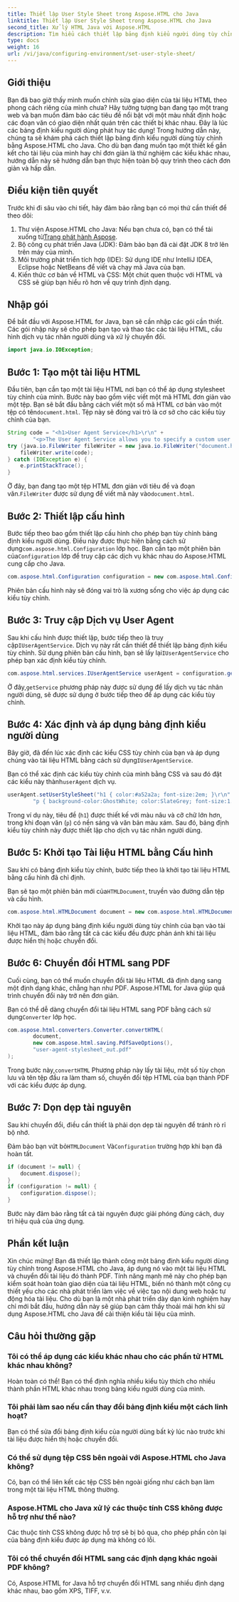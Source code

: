 ```yaml
---
title: Thiết lập User Style Sheet trong Aspose.HTML cho Java
linktitle: Thiết lập User Style Sheet trong Aspose.HTML cho Java
second_title: Xử lý HTML Java với Aspose.HTML
description: Tìm hiểu cách thiết lập bảng định kiểu người dùng tùy chỉnh trong Aspose.HTML cho Java, cải thiện kiểu dáng tài liệu và chuyển đổi HTML sang PDF một cách dễ dàng.
type: docs
weight: 16
url: /vi/java/configuring-environment/set-user-style-sheet/
---
```

## Giới thiệu
Bạn đã bao giờ thấy mình muốn chỉnh sửa giao diện của tài liệu HTML theo phong cách riêng của mình chưa? Hãy tưởng tượng bạn đang tạo một trang web và bạn muốn đảm bảo các tiêu đề nổi bật với một màu nhất định hoặc các đoạn văn có giao diện nhất quán trên các thiết bị khác nhau. Đây là lúc các bảng định kiểu người dùng phát huy tác dụng! Trong hướng dẫn này, chúng ta sẽ khám phá cách thiết lập bảng định kiểu người dùng tùy chỉnh bằng Aspose.HTML cho Java. Cho dù bạn đang muốn tạo một thiết kế gắn kết cho tài liệu của mình hay chỉ đơn giản là thử nghiệm các kiểu khác nhau, hướng dẫn này sẽ hướng dẫn bạn thực hiện toàn bộ quy trình theo cách đơn giản và hấp dẫn.
## Điều kiện tiên quyết
Trước khi đi sâu vào chi tiết, hãy đảm bảo rằng bạn có mọi thứ cần thiết để theo dõi:
1.  Thư viện Aspose.HTML cho Java: Nếu bạn chưa có, bạn có thể tải xuống từ[Trang phát hành Aspose](https://releases.aspose.com/html/java/).
2. Bộ công cụ phát triển Java (JDK): Đảm bảo bạn đã cài đặt JDK 8 trở lên trên máy của mình.
3. Môi trường phát triển tích hợp (IDE): Sử dụng IDE như IntelliJ IDEA, Eclipse hoặc NetBeans để viết và chạy mã Java của bạn.
4. Kiến thức cơ bản về HTML và CSS: Một chút quen thuộc với HTML và CSS sẽ giúp bạn hiểu rõ hơn về quy trình định dạng.

## Nhập gói
Để bắt đầu với Aspose.HTML for Java, bạn sẽ cần nhập các gói cần thiết. Các gói nhập này sẽ cho phép bạn tạo và thao tác các tài liệu HTML, cấu hình dịch vụ tác nhân người dùng và xử lý chuyển đổi.
```java
import java.io.IOException;
```
## Bước 1: Tạo một tài liệu HTML
Đầu tiên, bạn cần tạo một tài liệu HTML nơi bạn có thể áp dụng stylesheet tùy chỉnh của mình. Bước này bao gồm việc viết một mã HTML đơn giản vào một tệp.
 Bạn sẽ bắt đầu bằng cách viết một số mã HTML cơ bản vào một tệp có tên`document.html`. Tệp này sẽ đóng vai trò là cơ sở cho các kiểu tùy chỉnh của bạn.
```java
String code = "<h1>User Agent Service</h1>\r\n" +
        "<p>The User Agent Service allows you to specify a custom user stylesheet, a primary character set for the document, language, and fonts settings.</p>\r\n";
try (java.io.FileWriter fileWriter = new java.io.FileWriter("document.html")) {
    fileWriter.write(code);
} catch (IOException e) {
    e.printStackTrace();
}
```
 Ở đây, bạn đang tạo một tệp HTML đơn giản với tiêu đề và đoạn văn.`FileWriter` được sử dụng để viết mã này vào`document.html`.
## Bước 2: Thiết lập cấu hình
Bước tiếp theo bao gồm thiết lập cấu hình cho phép bạn tùy chỉnh bảng định kiểu người dùng. Điều này được thực hiện bằng cách sử dụng`com.aspose.html.Configuration` lớp học.
 Bạn cần tạo một phiên bản của`Configuration` lớp để truy cập các dịch vụ khác nhau do Aspose.HTML cung cấp cho Java.
```java
com.aspose.html.Configuration configuration = new com.aspose.html.Configuration();
```
Phiên bản cấu hình này sẽ đóng vai trò là xương sống cho việc áp dụng các kiểu tùy chỉnh.
## Bước 3: Truy cập Dịch vụ User Agent
 Sau khi cấu hình được thiết lập, bước tiếp theo là truy cập`IUserAgentService`. Dịch vụ này rất cần thiết để thiết lập bảng định kiểu tùy chỉnh.
 Sử dụng phiên bản cấu hình, bạn sẽ lấy lại`IUserAgentService` cho phép bạn xác định kiểu tùy chỉnh.
```java
com.aspose.html.services.IUserAgentService userAgent = configuration.getService(com.aspose.html.services.IUserAgentService.class);
```
 Ở đây,`getService` phương pháp này được sử dụng để lấy dịch vụ tác nhân người dùng, sẽ được sử dụng ở bước tiếp theo để áp dụng các kiểu tùy chỉnh.
## Bước 4: Xác định và áp dụng bảng định kiểu người dùng
 Bây giờ, đã đến lúc xác định các kiểu CSS tùy chỉnh của bạn và áp dụng chúng vào tài liệu HTML bằng cách sử dụng`IUserAgentService`.

Bạn có thể xác định các kiểu tùy chỉnh của mình bằng CSS và sau đó đặt các kiểu này thành`userAgent` dịch vụ.
```java
userAgent.setUserStyleSheet("h1 { color:#a52a2a; font-size:2em; }\r\n" +
        "p { background-color:GhostWhite; color:SlateGrey; font-size:1.2em; }\r\n");
```
Trong ví dụ này, tiêu đề (`h1`) được thiết kế với màu nâu và cỡ chữ lớn hơn, trong khi đoạn văn (`p`) có nền sáng và văn bản màu xám. Sau đó, bảng định kiểu tùy chỉnh này được thiết lập cho dịch vụ tác nhân người dùng.
## Bước 5: Khởi tạo Tài liệu HTML bằng Cấu hình
Sau khi có bảng định kiểu tùy chỉnh, bước tiếp theo là khởi tạo tài liệu HTML bằng cấu hình đã chỉ định.

 Bạn sẽ tạo một phiên bản mới của`HTMLDocument`, truyền vào đường dẫn tệp và cấu hình.
```java
com.aspose.html.HTMLDocument document = new com.aspose.html.HTMLDocument("document.html", configuration);
```
Khởi tạo này áp dụng bảng định kiểu người dùng tùy chỉnh của bạn vào tài liệu HTML, đảm bảo rằng tất cả các kiểu đều được phản ánh khi tài liệu được hiển thị hoặc chuyển đổi.
## Bước 6: Chuyển đổi HTML sang PDF
Cuối cùng, bạn có thể muốn chuyển đổi tài liệu HTML đã định dạng sang một định dạng khác, chẳng hạn như PDF. Aspose.HTML for Java giúp quá trình chuyển đổi này trở nên đơn giản.

Bạn có thể dễ dàng chuyển đổi tài liệu HTML sang PDF bằng cách sử dụng`Converter` lớp học.
```java
com.aspose.html.converters.Converter.convertHTML(
        document,
        new com.aspose.html.saving.PdfSaveOptions(),
        "user-agent-stylesheet_out.pdf"
);
```
 Trong bước này,`convertHTML` Phương pháp này lấy tài liệu, một số tùy chọn lưu và tên tệp đầu ra làm tham số, chuyển đổi tệp HTML của bạn thành PDF với các kiểu được áp dụng.
## Bước 7: Dọn dẹp tài nguyên
Sau khi chuyển đổi, điều cần thiết là phải dọn dẹp tài nguyên để tránh rò rỉ bộ nhớ.

 Đảm bảo bạn vứt bỏ`HTMLDocument` Và`Configuration` trường hợp khi bạn đã hoàn tất.
```java
if (document != null) {
    document.dispose();
}
if (configuration != null) {
    configuration.dispose();
}
```
Bước này đảm bảo rằng tất cả tài nguyên được giải phóng đúng cách, duy trì hiệu quả của ứng dụng.

## Phần kết luận
Xin chúc mừng! Bạn đã thiết lập thành công một bảng định kiểu người dùng tùy chỉnh trong Aspose.HTML cho Java, áp dụng nó vào một tài liệu HTML và chuyển đổi tài liệu đó thành PDF. Tính năng mạnh mẽ này cho phép bạn kiểm soát hoàn toàn giao diện của tài liệu HTML, biến nó thành một công cụ thiết yếu cho các nhà phát triển làm việc về việc tạo nội dung web hoặc tự động hóa tài liệu. Cho dù bạn là một nhà phát triển dày dạn kinh nghiệm hay chỉ mới bắt đầu, hướng dẫn này sẽ giúp bạn cảm thấy thoải mái hơn khi sử dụng Aspose.HTML cho Java để cải thiện kiểu tài liệu của mình.
## Câu hỏi thường gặp
### Tôi có thể áp dụng các kiểu khác nhau cho các phần tử HTML khác nhau không?  
Hoàn toàn có thể! Bạn có thể định nghĩa nhiều kiểu tùy thích cho nhiều thành phần HTML khác nhau trong bảng kiểu người dùng của mình.
### Tôi phải làm sao nếu cần thay đổi bảng định kiểu một cách linh hoạt?  
Bạn có thể sửa đổi bảng định kiểu của người dùng bất kỳ lúc nào trước khi tài liệu được hiển thị hoặc chuyển đổi.
### Có thể sử dụng tệp CSS bên ngoài với Aspose.HTML cho Java không?  
Có, bạn có thể liên kết các tệp CSS bên ngoài giống như cách bạn làm trong một tài liệu HTML thông thường.
### Aspose.HTML cho Java xử lý các thuộc tính CSS không được hỗ trợ như thế nào?  
Các thuộc tính CSS không được hỗ trợ sẽ bị bỏ qua, cho phép phần còn lại của bảng định kiểu được áp dụng mà không có lỗi.
### Tôi có thể chuyển đổi HTML sang các định dạng khác ngoài PDF không?  
Có, Aspose.HTML for Java hỗ trợ chuyển đổi HTML sang nhiều định dạng khác nhau, bao gồm XPS, TIFF, v.v.
